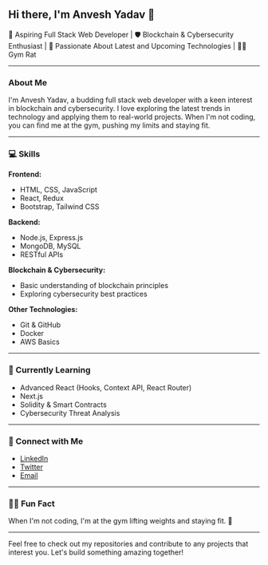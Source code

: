 ## Hi there, I'm Anvesh Yadav 👋

🚀 Aspiring Full Stack Web Developer | 🛡️ Blockchain & Cybersecurity Enthusiast | 🔮 Passionate About Latest and Upcoming Technologies | 🏋️‍♂️ Gym Rat

---

### About Me

I'm Anvesh Yadav, a budding full stack web developer with a keen interest in blockchain and cybersecurity. I love exploring the latest trends in technology and applying them to real-world projects. When I'm not coding, you can find me at the gym, pushing my limits and staying fit.

---

### 💻 Skills

**Frontend:**
- HTML, CSS, JavaScript
- React, Redux
- Bootstrap, Tailwind CSS

**Backend:**
- Node.js, Express.js
- MongoDB, MySQL
- RESTful APIs

**Blockchain & Cybersecurity:**
- Basic understanding of blockchain principles
- Exploring cybersecurity best practices

**Other Technologies:**
- Git & GitHub
- Docker
- AWS Basics

---

### 🌱 Currently Learning

- Advanced React (Hooks, Context API, React Router)
- Next.js
- Solidity & Smart Contracts
- Cybersecurity Threat Analysis

---

### 💬 Connect with Me

- [LinkedIn]([www.linkedin.com/in/anveshyadav](https://www.linkedin.com/in/anveshyadav/))
- [Twitter](https://x.com/AnveshYadav2909)
- [Email](mailto:anveshyadavmokam@gmail.com)

---

### 🏋️‍♂️ Fun Fact

When I'm not coding, I'm at the gym lifting weights and staying fit. 💪

---

Feel free to check out my repositories and contribute to any projects that interest you. Let's build something amazing together!

